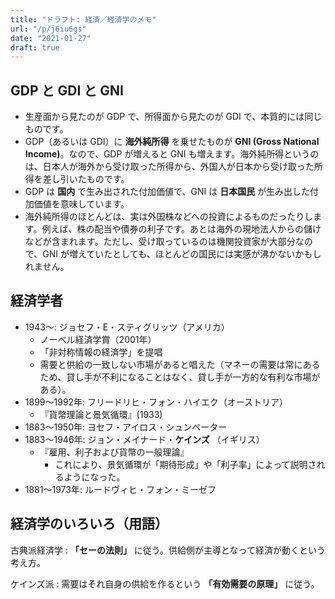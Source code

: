 ```yaml
---
title: "ドラフト: 経済／経済学のメモ"
url: "/p/j6iu6gs"
date: "2021-01-27"
draft: true
---
```


GDP と GDI と GNI
----

* 生産面から見たのが GDP で、所得面から見たのが GDI で、本質的には同じものです。
* GDP（あるいは GDI）に __海外純所得__ を乗せたものが __GNI (Gross National Income)__。なので、GDP が増えると GNI も増えます。海外純所得というのは、日本人が海外から受け取った所得から、外国人が日本から受け取った所得を差し引いたものです。
* GDP は __国内__ で生み出された付加価値で、GNI は __日本国民__ が生み出した付加価値を意味しています。
* 海外純所得のほとんどは、実は外国株などへの投資によるものだったりします。例えば、株の配当や債券の利子です。あとは海外の現地法人からの儲けなどが含まれます。ただし、受け取っているのは機関投資家が大部分なので、GNI が増えていたとしても、ほとんどの国民には実感が沸かないかもしれません。


経済学者
----

* 1943〜: ジョセフ・E・スティグリッツ（アメリカ）
    * ノーベル経済学賞（2001年）
    * 「非対称情報の経済学」を提唱
    * 需要と供給の一致しない市場があると唱えた（マネーの需要は常にあるため、貸し手が不利になることはなく、貸し手が一方的な有利な市場がある）。
* 1899〜1992年: フリードリヒ・フォン・ハイエク（オーストリア）
    * 『貨幣理論と景気循環』(1933)
* 1883〜1950年: ヨセフ・アイロス・シュンペーター
* 1883〜1946年: ジョン・メイナード・**ケインズ** （イギリス）
    * 『雇用、利子および貨幣の一般理論』
        * これにより、景気循環が「期待形成」や「利子率」によって説明されるようになった。
* 1881〜1973年: ルードヴィヒ・フォン・ミーゼフ


経済学のいろいろ（用語）
----

古典派経済学
: **「セーの法則」** に従う。供給側が主導となって経済が動くという考え方。

ケインズ派
: 需要はそれ自身の供給を作るという **「有効需要の原理」** に従う。

